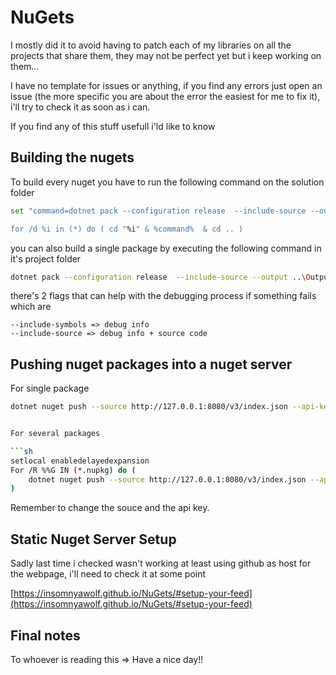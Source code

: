 # NuGets

I mostly did it to avoid having to patch each of my libraries on all the projects that share them, they may not be perfect yet but i keep working on them...

I have no template for issues or anything, if you find any errors just open an issue (the more specific you are about the error the easiest for me to fix it), i'll try to check it as soon as i can.

If you find any of this stuff usefull i'ld like to know

## Building the nugets

To build every nuget you have to run the following command on the solution folder

```sh
set "command=dotnet pack --configuration release  --include-source --output ..\Output\"

for /d %i in (*) do ( cd "%i" & %command%  & cd .. ) 
```

you can also build a single package by executing the following command in it's project folder

```sh
dotnet pack --configuration release  --include-source --output ..\Output\
```

there's 2 flags that can help with the debugging process if something fails which are

```
--include-symbols => debug info
--include-source => debug info + source code
```

## Pushing nuget packages into a nuget server

For single package

```sh
dotnet nuget push --source http://127.0.0.1:8080/v3/index.json --api-key TestApiKey --skip-duplicate [package name]


For several packages

```sh
setlocal enabledelayedexpansion
For /R %%G IN (*.nupkg) do ( 
    dotnet nuget push --source http://127.0.0.1:8080/v3/index.json --api-key TestApiKey --skip-duplicate "%%G"
)
```

Remember to change the souce and the api key.


## Static Nuget Server Setup 

Sadly last time i checked wasn't working at least using github as host for the webpage, i'll need to check it at some point

[https://insomnyawolf.github.io/NuGets/#setup-your-feed](https://insomnyawolf.github.io/NuGets/#setup-your-feed)

## Final notes

To whoever is reading this => Have a nice day!!
